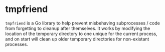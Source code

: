 # tmpfriend

`tmpfriend` is a Go library to help prevent misbehaving subprocesses / code
from forgetting to cleanup after themselves. It works by modifying the
location of the temporary directory to one unique for the current process, and
on start will clean up older temporary directories for non-existant processes.
